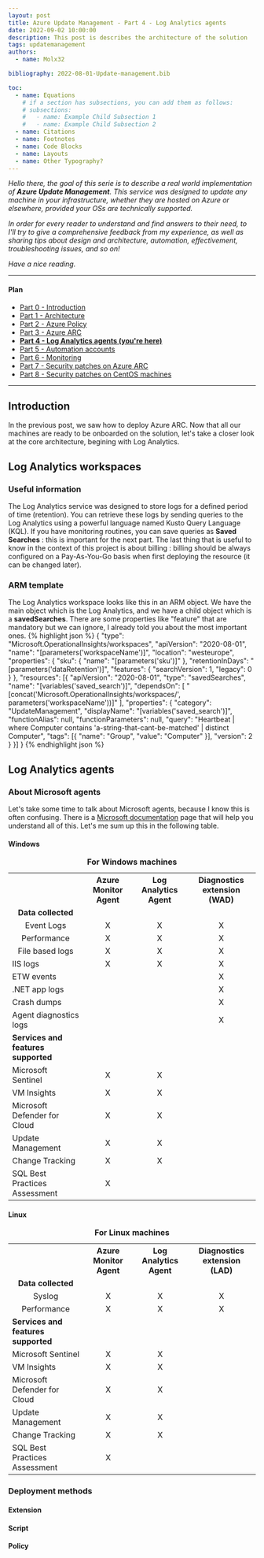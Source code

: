 ```yaml
---
layout: post
title: Azure Update Management - Part 4 - Log Analytics agents
date: 2022-09-02 10:00:00
description: This post is describes the architecture of the solution
tags: updatemanagement
authors:
  - name: Molx32

bibliography: 2022-08-01-Update-management.bib

toc:
  - name: Equations
    # if a section has subsections, you can add them as follows:
    # subsections:
    #   - name: Example Child Subsection 1
    #   - name: Example Child Subsection 2
  - name: Citations
  - name: Footnotes
  - name: Code Blocks
  - name: Layouts
  - name: Other Typography?
---
```

<i>Hello there, the goal of this serie is to describe a real world implementation of <b>Azure Update Management</b>.
This service was designed to update any machine in your infrastructure, whether they are hosted on Azure or elsewhere,
provided your OSs are technically supported.</i>

<i>In order for every reader to understand and find answers to their need, to I'll try to give a comprehensive feedback from my experience, as well as sharing tips about design and architecture, automation, effectivement, troubleshooting issues, and so on!</i>

<i>Have a nice reading.</i>

***

#### Plan
- [Part 0 - Introduction](/blog/2022/Update-management-00/)
- [Part 1 - Architecture](/blog/2022/Update-management-01/)
- [Part 2 - Azure Policy](/blog/2022/Update-management-011/)
- [Part 3 - Azure ARC](/blog/2022/Update-management-02/)
- <b>[Part 4 - Log Analytics agents (you're here)](/blog/2022/Update-management-03/)</b>
- [Part 5 - Automation accounts](/blog/2023/Update-management-04/)
- [Part 6 - Monitoring](/blog/2023/Update-management-05/)
- [Part 7 - Security patches on Azure ARC](/blog/2023/Update-management-06/)
- [Part 8 - Security patches on CentOS machines](/blog/2023/Update-management-07/)

***

## Introduction
In the previous post, we saw how to deploy Azure ARC. Now that all our machines are ready to be onboarded on the solution, let's take a closer look at the core architecture, begining with Log Analytics.

## Log Analytics workspaces
### Useful information
The Log Analytics service was designed to store logs for a defined period of time (retention). You can retrieve these logs by sending queries to the Log Analytics using a powerful language named Kusto Query Language (KQL). If you have monitoring routines, you can save queries as <b>Saved Searches</b> : this is important for the next part. The last thing that is useful to know in the context of this project is about billing : billing should be always configured on a Pay-As-You-Go basis when first deploying the resource (it can be changed later).

### ARM template
The Log Analytics workspace looks like this in an ARM object. We have the main object which is the Log Analytics, and we have a child object which is a <b>savedSearches</b>. There are some properties like "feature" that are mandatory but we can ignore, I already told you about the most important ones.
{% highlight json %}
{
  "type": "Microsoft.OperationalInsights/workspaces",
  "apiVersion": "2020-08-01",
  "name": "[parameters('workspaceName')]",
  "location": "westeurope",
  "properties": {
      "sku": {
          "name": "[parameters('sku')]"
      },
      "retentionInDays": "[parameters('dataRetention')]",
      "features": {
          "searchVersion": 1,
          "legacy": 0
      }
  },
  "resources": [{
      "apiVersion": "2020-08-01",
      "type": "savedSearches",
      "name": "[variables('saved_search')]",
      "dependsOn": [
          "[concat('Microsoft.OperationalInsights/workspaces/', parameters('workspaceName'))]"
      ],
      "properties": {
          "category": "UpdateManagement",
          "displayName": "[variables('saved_search')]",
          "functionAlias": null,
          "functionParameters": null,
          "query": "Heartbeat | where Computer contains 'a-string-that-cant-be-matched' | distinct Computer",
          "tags": [{
              "name": "Group",
              "value": "Computer"
          }],
          "version": 2
      }
  }]
}
{% endhighlight json %}

## Log Analytics agents
### About Microsoft agents
Let's take some time to talk about Microsoft agents, because I know this is often confusing. There is a [Microsoft documentation](https://learn.microsoft.com/en-us/azure/azure-monitor/agents/agents-overview) page that will help you understand all of this. Let's me sum up this in the following table.

#### Windows
<table id="custom" class="t-border">
<caption style="text-align:center"><b>For Windows machines</b></caption>
  <tr>
    <th style="text-align:center"></th>
    <th style="text-align:center">Azure Monitor Agent</th>
    <th style="text-align:center">Log Analytics Agent</th>
    <th style="text-align:center">Diagnostics extension (WAD)</th>
  </tr>
  <tr>
    <td style="text-align:center"><b>Data collected</b></td>
    <td style="text-align:center"></td>
    <td style="text-align:center"></td>
    <td style="text-align:center"></td>
  </tr>
  <tr>
    <td style="text-align:center">Event Logs</td>
    <td style="text-align:center">X</td>
    <td style="text-align:center">X</td>
    <td style="text-align:center">X</td>
  </tr>
  <tr>
    <td style="text-align:center">Performance</td>
    <td style="text-align:center">X</td>
    <td style="text-align:center">X</td>
    <td style="text-align:center">X</td>
  </tr>
  <tr>
    <td style="text-align:center">File based logs</td>
    <td style="text-align:center">X</td>
    <td style="text-align:center">X</td>
    <td style="text-align:center">X</td>
  </tr>
  <tr>
    <td>IIS logs</td>
    <td style="text-align:center">X</td>
    <td style="text-align:center">X</td>
    <td style="text-align:center">X</td>
  </tr>
  <tr>
    <td>ETW events</td>
    <td style="text-align:center"></td>
    <td style="text-align:center"></td>
    <td style="text-align:center">X</td>
  </tr>
  <tr>
    <td>.NET app logs</td>
    <td style="text-align:center"></td>
    <td style="text-align:center"></td>
    <td style="text-align:center">X</td>
  </tr>
  <tr>
    <td>Crash dumps</td>
    <td style="text-align:center"></td>
    <td style="text-align:center"></td>
    <td style="text-align:center">X</td>
  </tr>
  <tr>
    <td>Agent diagnostics logs</td>
    <td style="text-align:center"></td>
    <td style="text-align:center"></td>
    <td style="text-align:center">X</td>
  </tr>
  <tr>
    <td><b>Services and features supported</b></td>
    <td style="text-align:center"></td>
    <td style="text-align:center"></td>
    <td style="text-align:center"></td>
  </tr>
  <tr>
    <td>Microsoft Sentinel</td>
    <td style="text-align:center">X</td>
    <td style="text-align:center">X</td>
    <td style="text-align:center"></td>
  </tr>
  <tr>
    <td>VM Insights</td>
    <td style="text-align:center">X</td>
    <td style="text-align:center">X</td>
    <td style="text-align:center"></td>
  </tr>
  <tr>
    <td>Microsoft Defender for Cloud</td>
    <td style="text-align:center">X</td>
    <td style="text-align:center">X</td>
    <td style="text-align:center"></td>
  </tr>
  <tr>
    <td>Update Management</td>
    <td style="text-align:center">X</td>
    <td style="text-align:center">X</td>
    <td style="text-align:center"></td>
  </tr>
  <tr>
    <td>Change Tracking</td>
    <td style="text-align:center">X</td>
    <td style="text-align:center">X</td>
    <td style="text-align:center"></td>
  </tr>
  <tr>
    <td>SQL Best Practices Assessment</td>
    <td style="text-align:center">X</td>
    <td style="text-align:center"></td>
    <td style="text-align:center"></td>
  </tr>
</table>

#### Linux
<table id="custom" class="t-border">
<caption style="text-align:center"><b>For Linux machines</b></caption>
  <tr>
    <th style="text-align:center"></th>
    <th style="text-align:center">Azure Monitor Agent</th>
    <th style="text-align:center">Log Analytics Agent</th>
    <th style="text-align:center">Diagnostics extension (LAD)</th>
  </tr>
  <tr>
    <td style="text-align:center"><b>Data collected</b></td>
    <td style="text-align:center"></td>
    <td style="text-align:center"></td>
    <td style="text-align:center"></td>
  </tr>
  <tr>
    <td style="text-align:center">Syslog</td>
    <td style="text-align:center">X</td>
    <td style="text-align:center">X</td>
    <td style="text-align:center">X</td>
  </tr>
  <tr>
    <td style="text-align:center">Performance</td>
    <td style="text-align:center">X</td>
    <td style="text-align:center">X</td>
    <td style="text-align:center">X</td>
  </tr>
  <tr>
    <td><b>Services and features supported</b></td>
    <td style="text-align:center"></td>
    <td style="text-align:center"></td>
    <td style="text-align:center"></td>
  </tr>
  <tr>
    <td>Microsoft Sentinel</td>
    <td style="text-align:center">X</td>
    <td style="text-align:center">X</td>
    <td style="text-align:center"></td>
  </tr>
  <tr>
    <td>VM Insights</td>
    <td style="text-align:center">X</td>
    <td style="text-align:center">X</td>
    <td style="text-align:center"></td>
  </tr>
  <tr>
    <td>Microsoft Defender for Cloud</td>
    <td style="text-align:center">X</td>
    <td style="text-align:center">X</td>
    <td style="text-align:center"></td>
  </tr>
  <tr>
    <td>Update Management</td>
    <td style="text-align:center">X</td>
    <td style="text-align:center">X</td>
    <td style="text-align:center"></td>
  </tr>
  <tr>
    <td>Change Tracking</td>
    <td style="text-align:center">X</td>
    <td style="text-align:center">X</td>
    <td style="text-align:center"></td>
  </tr>
  <tr>
    <td>SQL Best Practices Assessment</td>
    <td style="text-align:center">X</td>
    <td style="text-align:center"></td>
    <td style="text-align:center"></td>
  </tr>
</table>

### Deployment methods
#### Extension
#### Script
#### Policy